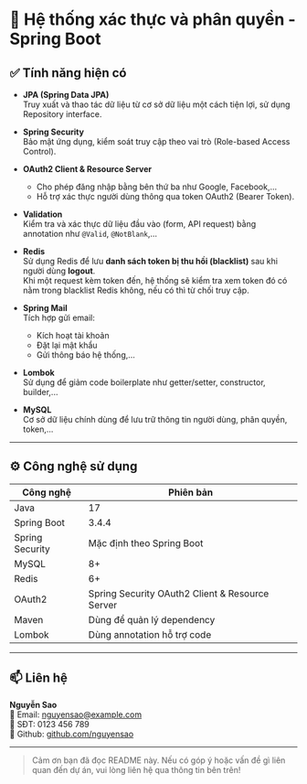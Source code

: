 # 🔐 Hệ thống xác thực và phân quyền - Spring Boot

## ✅ Tính năng hiện có

- **JPA (Spring Data JPA)**  
  Truy xuất và thao tác dữ liệu từ cơ sở dữ liệu một cách tiện lợi, sử dụng Repository interface.

- **Spring Security**  
  Bảo mật ứng dụng, kiểm soát truy cập theo vai trò (Role-based Access Control).

- **OAuth2 Client & Resource Server**  
  - Cho phép đăng nhập bằng bên thứ ba như Google, Facebook,...
  - Hỗ trợ xác thực người dùng thông qua token OAuth2 (Bearer Token).

- **Validation**  
  Kiểm tra và xác thực dữ liệu đầu vào (form, API request) bằng annotation như `@Valid`, `@NotBlank`,...

- **Redis**  
  Sử dụng Redis để lưu **danh sách token bị thu hồi (blacklist)** sau khi người dùng **logout**.  
  Khi một request kèm token đến, hệ thống sẽ kiểm tra xem token đó có nằm trong blacklist Redis không, nếu có thì từ chối truy cập.

- **Spring Mail**  
  Tích hợp gửi email:
  - Kích hoạt tài khoản
  - Đặt lại mật khẩu
  - Gửi thông báo hệ thống,...

- **Lombok**  
  Sử dụng để giảm code boilerplate như getter/setter, constructor, builder,...

- **MySQL**  
  Cơ sở dữ liệu chính dùng để lưu trữ thông tin người dùng, phân quyền, token,...

---

## ⚙️ Công nghệ sử dụng

| Công nghệ             | Phiên bản         |
|----------------------|-------------------|
| Java                 | 17                |
| Spring Boot          | 3.4.4             |
| Spring Security      | Mặc định theo Spring Boot |
| MySQL                | 8+                |
| Redis                | 6+                |
| OAuth2               | Spring Security OAuth2 Client & Resource Server |
| Maven                | Dùng để quản lý dependency |
| Lombok               | Dùng annotation hỗ trợ code |

---

## 📫 Liên hệ

**Nguyễn Sao**  
📧 Email: nguyensao@example.com  
📱 SĐT: 0123 456 789  
📍 Github: [github.com/nguyensao](https://github.com/nguyensao)

---

> Cảm ơn bạn đã đọc README này. Nếu có góp ý hoặc vấn đề gì liên quan đến dự án, vui lòng liên hệ qua thông tin bên trên!

